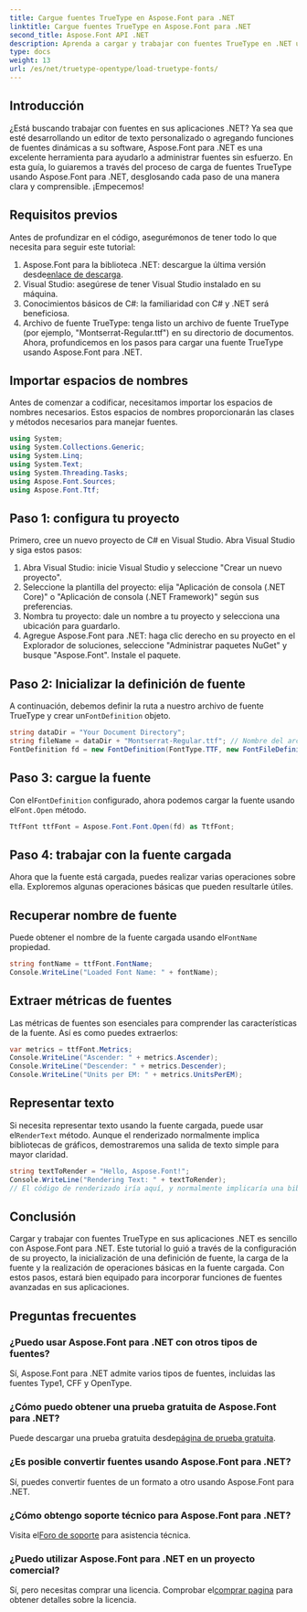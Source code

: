 ```yaml
---
title: Cargue fuentes TrueType en Aspose.Font para .NET
linktitle: Cargue fuentes TrueType en Aspose.Font para .NET
second_title: Aspose.Font API .NET
description: Aprenda a cargar y trabajar con fuentes TrueType en .NET usando Aspose.Font. Guía paso a paso incluida. Perfecto para desarrolladores que buscan mejorar sus aplicaciones.
type: docs
weight: 13
url: /es/net/truetype-opentype/load-truetype-fonts/
---
```

## Introducción
¿Está buscando trabajar con fuentes en sus aplicaciones .NET? Ya sea que esté desarrollando un editor de texto personalizado o agregando funciones de fuentes dinámicas a su software, Aspose.Font para .NET es una excelente herramienta para ayudarlo a administrar fuentes sin esfuerzo. En esta guía, lo guiaremos a través del proceso de carga de fuentes TrueType usando Aspose.Font para .NET, desglosando cada paso de una manera clara y comprensible. ¡Empecemos!
## Requisitos previos
Antes de profundizar en el código, asegurémonos de tener todo lo que necesita para seguir este tutorial:
1.  Aspose.Font para la biblioteca .NET: descargue la última versión desde[enlace de descarga](https://releases.aspose.com/font/net/).
2. Visual Studio: asegúrese de tener Visual Studio instalado en su máquina.
3. Conocimientos básicos de C#: la familiaridad con C# y .NET será beneficiosa.
4. Archivo de fuente TrueType: tenga listo un archivo de fuente TrueType (por ejemplo, "Montserrat-Regular.ttf") en su directorio de documentos.
Ahora, profundicemos en los pasos para cargar una fuente TrueType usando Aspose.Font para .NET.
## Importar espacios de nombres
Antes de comenzar a codificar, necesitamos importar los espacios de nombres necesarios. Estos espacios de nombres proporcionarán las clases y métodos necesarios para manejar fuentes.
```csharp
using System;
using System.Collections.Generic;
using System.Linq;
using System.Text;
using System.Threading.Tasks;
using Aspose.Font.Sources;
using Aspose.Font.Ttf;
```
## Paso 1: configura tu proyecto
Primero, cree un nuevo proyecto de C# en Visual Studio. Abra Visual Studio y siga estos pasos:
1. Abra Visual Studio: inicie Visual Studio y seleccione "Crear un nuevo proyecto".
2. Seleccione la plantilla del proyecto: elija "Aplicación de consola (.NET Core)" o "Aplicación de consola (.NET Framework)" según sus preferencias.
3. Nombra tu proyecto: dale un nombre a tu proyecto y selecciona una ubicación para guardarlo.
4. Agregue Aspose.Font para .NET: haga clic derecho en su proyecto en el Explorador de soluciones, seleccione "Administrar paquetes NuGet" y busque "Aspose.Font". Instale el paquete.
## Paso 2: Inicializar la definición de fuente
 A continuación, debemos definir la ruta a nuestro archivo de fuente TrueType y crear un`FontDefinition` objeto.
```csharp
string dataDir = "Your Document Directory";
string fileName = dataDir + "Montserrat-Regular.ttf"; // Nombre del archivo de fuente con ruta completa
FontDefinition fd = new FontDefinition(FontType.TTF, new FontFileDefinition("ttf", new FileSystemStreamSource(fileName)));
```
## Paso 3: cargue la fuente
 Con el`FontDefinition` configurado, ahora podemos cargar la fuente usando el`Font.Open` método.
```csharp
TtfFont ttfFont = Aspose.Font.Font.Open(fd) as TtfFont;
```
## Paso 4: trabajar con la fuente cargada
Ahora que la fuente está cargada, puedes realizar varias operaciones sobre ella. Exploremos algunas operaciones básicas que pueden resultarle útiles.
## Recuperar nombre de fuente
 Puede obtener el nombre de la fuente cargada usando el`FontName` propiedad.
```csharp
string fontName = ttfFont.FontName;
Console.WriteLine("Loaded Font Name: " + fontName);
```
## Extraer métricas de fuentes
Las métricas de fuentes son esenciales para comprender las características de la fuente. Así es como puedes extraerlos:
```csharp
var metrics = ttfFont.Metrics;
Console.WriteLine("Ascender: " + metrics.Ascender);
Console.WriteLine("Descender: " + metrics.Descender);
Console.WriteLine("Units per EM: " + metrics.UnitsPerEM);
```
## Representar texto
 Si necesita representar texto usando la fuente cargada, puede usar el`RenderText` método. Aunque el renderizado normalmente implica bibliotecas de gráficos, demostraremos una salida de texto simple para mayor claridad.
```csharp
string textToRender = "Hello, Aspose.Font!";
Console.WriteLine("Rendering Text: " + textToRender);
// El código de renderizado iría aquí, y normalmente implicaría una biblioteca de gráficos.
```
## Conclusión
Cargar y trabajar con fuentes TrueType en sus aplicaciones .NET es sencillo con Aspose.Font para .NET. Este tutorial lo guió a través de la configuración de su proyecto, la inicialización de una definición de fuente, la carga de la fuente y la realización de operaciones básicas en la fuente cargada. Con estos pasos, estará bien equipado para incorporar funciones de fuentes avanzadas en sus aplicaciones.
## Preguntas frecuentes
### ¿Puedo usar Aspose.Font para .NET con otros tipos de fuentes?
Sí, Aspose.Font para .NET admite varios tipos de fuentes, incluidas las fuentes Type1, CFF y OpenType.
### ¿Cómo puedo obtener una prueba gratuita de Aspose.Font para .NET?
 Puede descargar una prueba gratuita desde[página de prueba gratuita](https://releases.aspose.com/).
### ¿Es posible convertir fuentes usando Aspose.Font para .NET?
Sí, puedes convertir fuentes de un formato a otro usando Aspose.Font para .NET.
### ¿Cómo obtengo soporte técnico para Aspose.Font para .NET?
 Visita el[Foro de soporte](https://forum.aspose.com/c/font/41) para asistencia técnica.
### ¿Puedo utilizar Aspose.Font para .NET en un proyecto comercial?
 Sí, pero necesitas comprar una licencia. Comprobar el[comprar pagina](https://purchase.aspose.com/buy) para obtener detalles sobre la licencia.